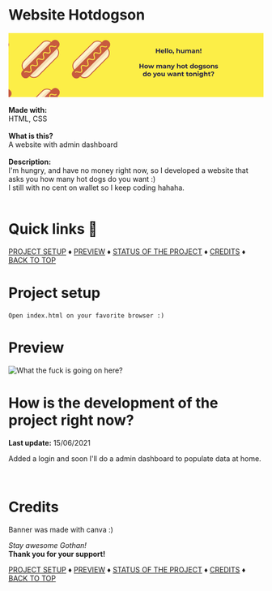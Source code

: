 # Website Hotdogson

<img src="banner.png" alt="Just want to know how many hot dogsons do ya want" />

<b>Made with:</b><br/>
HTML, CSS
<br/><br/>
<b>What is this?</b><br/>
A website with admin dashboard
<br/><br/>
<b>Description:</b><br/>
I'm hungry, and have no money right now, so I developed a website that asks you how many hot dogs do you want :)<br>
I still with no cent on wallet so I keep coding hahaha.
<br/><br/>
# Quick links &#128150;
  
[PROJECT SETUP](#Project-setup) &diams; [PREVIEW](#Preview) &diams; [STATUS OF THE PROJECT](#How-is-the-development-of-the-project-right-now) &diams; [CREDITS](#Credits) &diams; [BACK TO TOP](#website-hotdogson)


# Project setup
```
Open index.html on your favorite browser :)
```


# Preview
<img src="overview.png" alt="What the fuck is going on here?" />


# How is the development of the project right now?
<b>Last update:</b> 15/06/2021

Added a login and soon I'll do a admin dashboard to populate data at home.

<br/>

# Credits

Banner was made with canva :)

<i>Stay awesome Gothan!</i>
<br>
<b>Thank you for your support!</b>
  
[PROJECT SETUP](#Project-setup) &diams; [PREVIEW](#Preview) &diams; [STATUS OF THE PROJECT](#How-is-the-development-of-the-project-right-now) &diams; [CREDITS](#Credits) &diams; [BACK TO TOP](#website-hotdogson)
